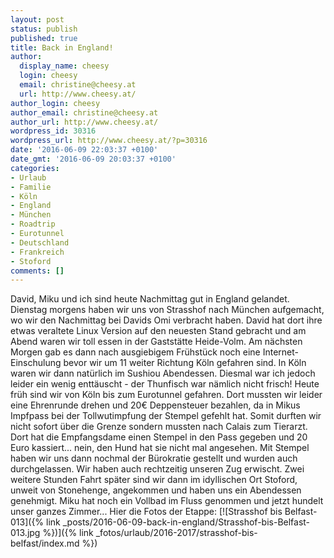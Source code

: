 ```yaml
---
layout: post
status: publish
published: true
title: Back in England!
author:
  display_name: cheesy
  login: cheesy
  email: christine@cheesy.at
  url: http://www.cheesy.at/
author_login: cheesy
author_email: christine@cheesy.at
author_url: http://www.cheesy.at/
wordpress_id: 30316
wordpress_url: http://www.cheesy.at/?p=30316
date: '2016-06-09 22:03:37 +0100'
date_gmt: '2016-06-09 20:03:37 +0100'
categories:
- Urlaub
- Familie
- Köln
- England
- München
- Roadtrip
- Eurotunnel
- Deutschland
- Frankreich
- Stoford
comments: []
---
```

David, Miku und ich sind heute Nachmittag gut in England gelandet.
Dienstag morgens haben wir uns von Strasshof nach München aufgemacht, wo wir den Nachmittag bei Davids Omi verbracht haben. David hat dort ihre etwas veraltete Linux Version auf den neuesten Stand gebracht und am Abend waren wir toll essen in der Gaststätte Heide-Volm.
Am nächsten Morgen gab es dann nach ausgiebigem Frühstück noch eine Internet-Einschulung bevor wir um 11 weiter Richtung Köln gefahren sind. In Köln waren wir dann natürlich im Sushiou Abendessen. Diesmal war ich jedoch leider ein wenig enttäuscht - der Thunfisch war nämlich nicht frisch!
Heute früh sind wir von Köln bis zum Eurotunnel gefahren. Dort mussten wir leider eine Ehrenrunde drehen und 20€ Deppensteuer bezahlen, da in Mikus Impfpass bei der Tollwutimpfung der Stempel gefehlt hat. Somit durften wir nicht sofort über die Grenze sondern mussten nach Calais zum Tierarzt. Dort hat die Empfangsdame einen Stempel in den Pass gegeben und 20 Euro kassiert... nein, den Hund hat sie nicht mal angesehen. Mit Stempel haben wir uns dann nochmal der Bürokratie gestellt und wurden auch durchgelassen. Wir haben auch rechtzeitig unseren Zug erwischt.
Zwei weitere Stunden Fahrt später sind wir dann im idyllischen Ort Stoford, unweit von Stonehenge, angekommen und haben uns ein Abendessen genehmigt. Miku hat noch ein Vollbad im Fluss genommen und jetzt hundelt unser ganzes Zimmer...
Hier die Fotos der Etappe:
[![Strasshof bis Belfast-013]({% link _posts/2016-06-09-back-in-england/Strasshof-bis-Belfast-013.jpg %})]({% link _fotos/urlaub/2016-2017/strasshof-bis-belfast/index.md %})
